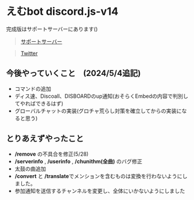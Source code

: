 # えむbot discord.js-v14

完成版はサポートサーバーにあります()

> [サポートサーバー](https://discord.gg/BnmvxuQk)

> [Twitter](https://twitter.com/ryo_001339)

## 今後やっていくこと　(2024/5/4追記)
- コマンドの追加
- ディス速、Discoall、DISBOARDのup通知(おそらくEmbedの内容で判別してやればできるはず)
- グローバルチャットの実装(グロチャ荒らし対策を確立してからの実装になると思う)

## とりあえずやったこと
- **/remove** の不具合を修正(5/28)
- **/serverinfo** , **/userinfo** , **/chunithm(全曲)** のバグ修正
- 太鼓の曲追加
- **/convert** と **/translate**でメンションを含むものは変換を行わないようにしました。
- 参加通知を送信するチャンネルを変更し、全体にいかないようにしました
